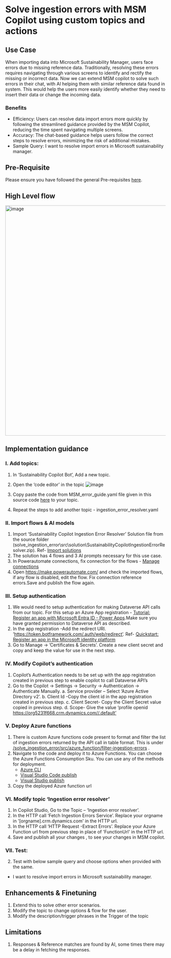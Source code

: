 # Solve ingestion errors with MSM Copilot using custom topics and actions
## Use Case
When importing data into Microsoft Sustainability Manager, users face errors due to missing reference data. Traditionally, resolving these errors requires navigating through various screens to identify and rectify the missing or incorrect data. Now we can extend MSM copilot to solve such errors in their chat, with AI helping them with similar reference data found in system. This would help the users more easily identify whether they need to insert their data or change the incoming data.
### Benefits
  - Efficiency: Users can resolve data import errors more quickly by following the streamlined guidance provided by the MSM Copilot, reducing the time spent navigating multiple screens.
  - Accuracy: The chat-based guidance helps users follow the correct steps to resolve errors, minimizing the risk of additional mistakes.
- Sample Query: I want to resolve import errors in Microsoft sustainability manager.

## Pre-Requisite
Please ensure you have followed the general Pre-requisites [here](https://github.com/MS-Sustainability-Resources/msm-copilot-extensions/blob/main/README.md#pre-requisite).

## High Level flow
<img width="722" alt="image" src="https://github.com/user-attachments/assets/c04c2810-c966-4adc-a3a6-c7fb27777b4d">


## Implementation guidance
### I.	Add topics:
1.	In ‘Sustainability Copilot Bot’, Add a new topic.
2.	Open the ‘code editor’ in the topic 
 ![image](https://github.com/user-attachments/assets/67dbb116-265b-41b8-bf35-fb93fd44017c)

3.	Copy paste the code from MSM_error_guide.yaml file given in this source code [here](https://github.com/MS-Sustainability-Resources/msm-copilot-extensions/tree/main/solve_ingestion_error/src/topics) to your topic.
4.	Repeat the steps to add another topic - ingestion_error_resolver.yaml

### II.	Import flows & AI models
1.	Import ‘Sustainability Copilot Ingestion Error Resolver’ Solution file from the source folder (solve_ingestion_error\src\solution\SustainabilityCopilotIngestionErrorResolver.zip). Ref- [Import solutions](https://learn.microsoft.com/en-us/power-apps/maker/data-platform/import-update-export-solutions)
2.	The solution has 4 flows and 3 AI prompts necessary for this use case.
3.	In Powerautomate connections, fix connection for the flows - [Manage connections](https://learn.microsoft.com/en-us/power-automate/add-manage-connections#update-a-connection)
4.	Open https://make.powerautomate.com/ and check the imported flows, if any flow is disabled, edit the flow. Fix connection reference errors.Save and publish the flow again.

### III.	Setup authentication
1.	We would need to setup authentication for making Dataverse API calls from our topic. For this setup an Azure App registration - [Tutorial: Register an app with Microsoft Entra ID  - Power Apps](https://learn.microsoft.com/en-us/power-apps/developer/data-platform/walkthrough-register-app-azure-active-directory).Make sure you have granted permission to Dataverse API as described.
2.	In the app registration -Add the redirect URI. ’https://token.botframework.com/.auth/web/redirect’.   Ref- [Quickstart: Register an app in the Microsoft identity platform](https://learn.microsoft.com/en-us/entra/identity-platform/quickstart-register-app?tabs=certificate#add-a-redirect-uri) 
3.	Go to Manage -> ’Certificates & Secrets’. Create a new client secret and copy and keep the value for use in the next step.

### IV.	 Modify Copilot’s authentication
1.	Copilot’s Authentication needs to be set up with the app registration created in previous step to enable copilot to call Dataverse API’s
2.	Go to the Copilot -> Settings  -> Security  -> Authentication -> Authenticate Manually.
a.	Service provider – Select  ‘Azure Active Directory v2’.
b.	Client Id -Copy the client id in the app registration created in previous step.
c.	Client Secret- Copy the Client Secret value copied in previous step.
d.	Scope- Give the value ‘profile openid https://org5231f668.crm.dynamics.com//.default’

### V.	 Deploy Azure functions
1.	There is custom Azure functions code present to format and filter the list of ingestion errors returned by the API call in table format. This is under [/solve_ingestion_error/src/azure_function/filter-ingestion-errors](https://github.com/MS-Sustainability-Resources/msm-copilot-extensions/tree/main/solve_ingestion_error/src/azure_function/filter-ingestion-errors) .
2.	Navigate to the code and deploy it to Azure Functions. You can choose the Azure Functions Consumption Sku. You can use any of the methods for deployment.
     - [Azure CLI](https://learn.microsoft.com/en-us/cli/azure/functionapp/deployment/source#az-functionapp-deployment-source-config-zip)
     - [Visual Studio Code publish](https://learn.microsoft.com/en-us/azure/azure-functions/functions-develop-vs-code?tabs=node-v4%2Cpython-v2%2Cisolated-process%2Cquick-create&pivots=programming-language-csharp#republish-project-files)
     - [Visual Studio publish](https://learn.microsoft.com/en-us/azure/azure-functions/functions-develop-vs?pivots=isolated#publish-to-azure)
4.	Copy the deployed Azure function url
   
### VI.	Modify topic ‘Ingestion error resolver’
1.	In Copilot Studio, Go to the Topic – ‘Ingestion error resolver’.
2.	In the HTTP call ‘Fetch Ingestion Errors Service’. Replace your orgname in '[orgname].crm.dynamics.com' in the HTTP url.
3.	In the HTTP call ‘HTTP Request -Extract Errors’. Replace your Azure Function url from previous step in  place of 'FunctionUrl' in the HTTP url.
4.	Save and publish all your changes , to see your changes in MSM copilot.
   
### VII.	Test:
2.	Test with below sample query and choose options when provided with the same.
- I want to resolve import errors in Microsoft sustainability manager.

## Enhancements & Finetuning
1. Extend this to solve other error scenarios.
2. Modify the topic to change options & flow for the user.
3. Modify the description/trigger phrases in the Trigger of the topic

## Limitations
1. Responses & Reference matches are found by AI, some times there may be a delay in fetching the responses.

